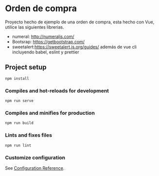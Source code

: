 # Orden de compra
Proyecto hecho de ejemplo de una orden de compra, esta hecho con Vue, utilice las siguientes librerias.
* numeral: http://numeraljs.com/
* Bootsrap: https://getbootstrap.com/
* sweetalert:https://sweetalert.js.org/guides/ 
además de vue cli incluyendo babel, eslint y prettier


## Project setup
```
npm install
```

### Compiles and hot-reloads for development
```
npm run serve
```

### Compiles and minifies for production
```
npm run build
```

### Lints and fixes files
```
npm run lint
```

### Customize configuration
See [Configuration Reference](https://cli.vuejs.org/config/).
